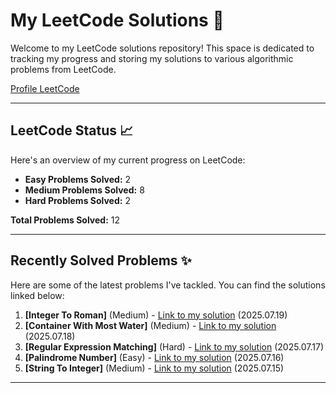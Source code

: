 # My LeetCode Solutions 🚀

Welcome to my LeetCode solutions repository! This space is dedicated to tracking my progress and storing my solutions to various algorithmic problems from LeetCode.

[Profile LeetCode](https://leetcode.com/u/L4yoos/)

---

## LeetCode Status 📈

Here's an overview of my current progress on LeetCode:
    
* **Easy Problems Solved:** 2
* **Medium Problems Solved:** 8
* **Hard Problems Solved:** 2
    
**Total Problems Solved:** 12
    

---

## Recently Solved Problems ✨

Here are some of the latest problems I've tackled. You can find the solutions linked below:
    
1.  **[Integer To Roman]** (Medium) - [Link to my solution](https://github.com/L4yoos/leetcode/blob/main/12_IntegerToRoman_Medium/Solution.java) (2025.07.19)
2.  **[Container With Most Water]** (Medium) - [Link to my solution](https://github.com/L4yoos/leetcode/blob/main/11_ContainerWithMostWater_Medium/Solution.java) (2025.07.18)
3.  **[Regular Expression Matching]** (Hard) - [Link to my solution](https://github.com/L4yoos/leetcode/blob/main/10_RegularExpressionMatching_Hard/Solution.java) (2025.07.17)
4.  **[Palindrome Number]** (Easy) - [Link to my solution](https://github.com/L4yoos/leetcode/blob/main/9_PalindromeNumber_Easy/Solution.java) (2025.07.16)
5.  **[String To Integer]** (Medium) - [Link to my solution](https://github.com/L4yoos/leetcode/blob/main/8_StringToInteger_Medium/Solution.java) (2025.07.15)
    
---
